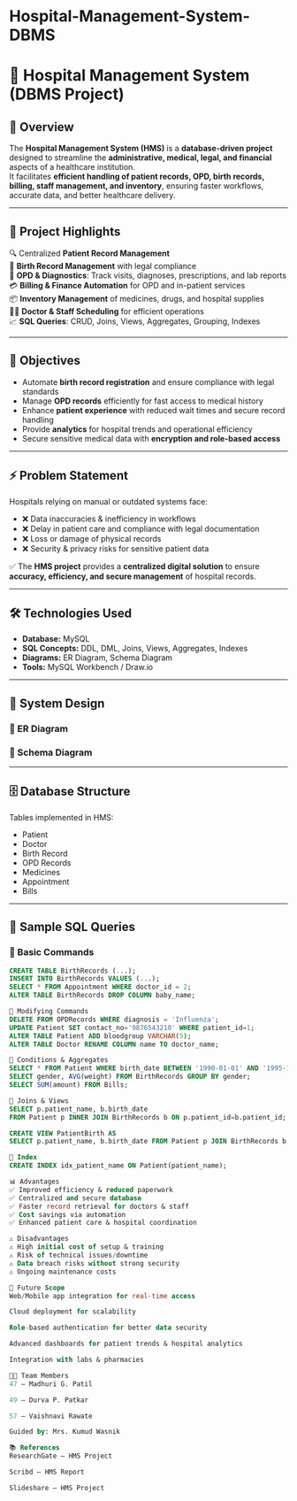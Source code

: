 # Hospital-Management-System-DBMS
# 🏥 Hospital Management System (DBMS Project)

## 📖 Overview
The **Hospital Management System (HMS)** is a **database-driven project** designed to streamline the **administrative, medical, legal, and financial** aspects of a healthcare institution.  
It facilitates **efficient handling of patient records, OPD, birth records, billing, staff management, and inventory**, ensuring faster workflows, accurate data, and better healthcare delivery.  

---

## 🚀 Project Highlights
🔍 Centralized **Patient Record Management**  
👶 **Birth Record Management** with legal compliance  
💊 **OPD & Diagnostics**: Track visits, diagnoses, prescriptions, and lab reports  
💳 **Billing & Finance Automation** for OPD and in-patient services  
📦 **Inventory Management** of medicines, drugs, and hospital supplies  
👨‍⚕️ **Doctor & Staff Scheduling** for efficient operations  
📈 **SQL Queries**: CRUD, Joins, Views, Aggregates, Grouping, Indexes  

---

## 🎯 Objectives
- Automate **birth record registration** and ensure compliance with legal standards  
- Manage **OPD records** efficiently for fast access to medical history  
- Enhance **patient experience** with reduced wait times and secure record handling  
- Provide **analytics** for hospital trends and operational efficiency  
- Secure sensitive medical data with **encryption and role-based access**  

---

## ⚡ Problem Statement
Hospitals relying on manual or outdated systems face:  
- ❌ Data inaccuracies & inefficiency in workflows  
- ❌ Delay in patient care and compliance with legal documentation  
- ❌ Loss or damage of physical records  
- ❌ Security & privacy risks for sensitive patient data  

✅ The **HMS project** provides a **centralized digital solution** to ensure **accuracy, efficiency, and secure management** of hospital records.  

---

## 🛠️ Technologies Used
- **Database:** MySQL  
- **SQL Concepts:** DDL, DML, Joins, Views, Aggregates, Indexes  
- **Diagrams:** ER Diagram, Schema Diagram  
- **Tools:** MySQL Workbench / Draw.io  

---

## 🧩 System Design
### 🔹 ER Diagram  
### 🔹 Schema Diagram  

---

## 🗄️ Database Structure
Tables implemented in HMS:  
- Patient  
- Doctor  
- Birth Record  
- OPD Records  
- Medicines  
- Appointment  
- Bills  

---

## 🧠 Sample SQL Queries 

### 🔹 Basic Commands  
```sql
CREATE TABLE BirthRecords (...);
INSERT INTO BirthRecords VALUES (...);
SELECT * FROM Appointment WHERE doctor_id = 2;
ALTER TABLE BirthRecords DROP COLUMN baby_name;

🔹 Modifying Commands
DELETE FROM OPDRecords WHERE diagnosis = 'Influenza';
UPDATE Patient SET contact_no='9876543210' WHERE patient_id=1;
ALTER TABLE Patient ADD bloodgroup VARCHAR(5);
ALTER TABLE Doctor RENAME COLUMN name TO doctor_name;

🔹 Conditions & Aggregates
SELECT * FROM Patient WHERE birth_date BETWEEN '1990-01-01' AND '1995-12-31';
SELECT gender, AVG(weight) FROM BirthRecords GROUP BY gender;
SELECT SUM(amount) FROM Bills;

🔹 Joins & Views
SELECT p.patient_name, b.birth_date 
FROM Patient p INNER JOIN BirthRecords b ON p.patient_id=b.patient_id;

CREATE VIEW PatientBirth AS 
SELECT p.patient_name, b.birth_date FROM Patient p JOIN BirthRecords b;

🔹 Index
CREATE INDEX idx_patient_name ON Patient(patient_name);

📊 Advantages
✅ Improved efficiency & reduced paperwork
✅ Centralized and secure database
✅ Faster record retrieval for doctors & staff
✅ Cost savings via automation
✅ Enhanced patient care & hospital coordination

⚠️ Disadvantages
⚠️ High initial cost of setup & training
⚠️ Risk of technical issues/downtime
⚠️ Data breach risks without strong security
⚠️ Ongoing maintenance costs

🔮 Future Scope
Web/Mobile app integration for real-time access

Cloud deployment for scalability

Role-based authentication for better data security

Advanced dashboards for patient trends & hospital analytics

Integration with labs & pharmacies

👩‍💻 Team Members
47 – Madhuri G. Patil

49 – Durva P. Patkar

57 – Vaishnavi Rawate

Guided by: Mrs. Kumud Wasnik

📚 References
ResearchGate – HMS Project

Scribd – HMS Report

Slideshare – HMS Project

